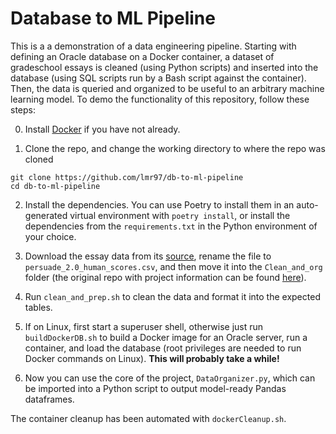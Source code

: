 # Database to ML Pipeline
This is a a demonstration of a data engineering pipeline. Starting with defining an Oracle database on a Docker container, a dataset of gradeschool essays is cleaned (using Python scripts) and inserted into the database (using SQL scripts run by a Bash script against the container). Then, the data is queried and organized to be useful to an arbitrary machine learning model. To demo the functionality of this repository, follow these steps:

0. Install [Docker](https://docs.docker.com/engine/install/) if you have not already.

1. Clone the repo, and change the working directory to where the repo was cloned 

```
git clone https://github.com/lmr97/db-to-ml-pipeline
cd db-to-ml-pipeline
```

2. Install the dependencies. You can use Poetry to install them in an auto-generated virtual environment with `poetry install`, or install the dependencies from the `requirements.txt` in the Python environment of your choice.

3. Download the essay data from its [source](https://drive.google.com/file/d/10U558k6ocLeIRIwapDH-IqXjq0neK1R7/view?usp=share_link), rename the file to `persuade_2.0_human_scores.csv`, and then move it into the `Clean_and_org` folder (the original repo with project information can be found [here](https://github.com/scrosseye/persuade_corpus_2.0)).
 
5. Run `clean_and_prep.sh` to clean the data and format it into the expected tables.

6. If on Linux, first start a superuser shell, otherwise just run `buildDockerDB.sh` to build a Docker image for an Oracle server, run a container, and load the database (root privileges are needed to run Docker commands on Linux). **This will probably take a while!**

6. Now you can use the core of the project, `DataOrganizer.py`, which can be imported into a Python script to output model-ready Pandas dataframes.

The container cleanup has been automated with `dockerCleanup.sh`.